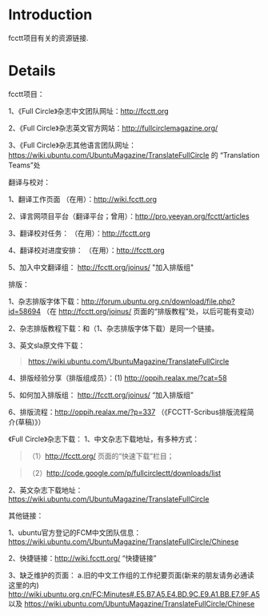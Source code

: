 # Introduction #

fcctt项目有关的资源链接.


# Details #

fcctt项目：

1、《Full Circle》杂志中文团队网址：http://fcctt.org

2、《Full Circle》杂志英文官方网站：http://fullcirclemagazine.org/

3、《Full Circle》杂志其他语言团队网址：https://wiki.ubuntu.com/UbuntuMagazine/TranslateFullCircle 的 “Translation Teams”处


翻译与校对：

1、翻译工作页面            （在用）：http://wiki.fcctt.org

2、译言网项目平台（翻译平台；曾用）：http://pro.yeeyan.org/fcctt/articles

3、翻译校对任务：         （在用）：http://fcctt.org

4、翻译校对进度安排：  （在用）：http://fcctt.org

5、加入中文翻译组：    http://fcctt.org/joinus/  "加入排版组"


排版：

1、杂志排版字体下载：http://forum.ubuntu.org.cn/download/file.php?id=58694 （在 http://fcctt.org/joinus/ 页面的“排版教程”处，以后可能有变动）

2、杂志排版教程下载：和（1、杂志排版字体下载）是同一个链接。

3、英文sla原文件下载：
> https://wiki.ubuntu.com/UbuntuMagazine/TranslateFullCircle

4、排版经验分享（排版组成员）：(1) http://oppih.realax.me/?cat=58

5、如何加入排版组： http://fcctt.org/joinus/    “加入排版组”

6、排版流程：http://oppih.realax.me/?p=337  （《FCCTT-Scribus排版流程简介(草稿)》）

《Full Circle》杂志下载：
1、中文杂志下载地址，有多种方式：

> （1）http://fcctt.org/  页面的“快速下载”栏目；

> （2）http://code.google.com/p/fullcirclectt/downloads/list

2、英文杂志下载地址：https://wiki.ubuntu.com/UbuntuMagazine/TranslateFullCircle


其他链接：

1、ubuntu官方登记的FCM中文团队信息：https://wiki.ubuntu.com/UbuntuMagazine/TranslateFullCircle/Chinese

2、快捷链接：http://wiki.fcctt.org/    “快捷链接”

3、缺乏维护的页面：
a.旧的中文工作组的工作纪要页面(新来的朋友请务必通读这里的内)
http://wiki.ubuntu.org.cn/FC:Minutes#.E5.B7.A5.E4.BD.9C.E9.A1.BB.E7.9F.A5
以及
https://wiki.ubuntu.com/UbuntuMagazine/TranslateFullCircle/Chinese